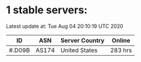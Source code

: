 # 1 stable servers:

Latest update at: Tue Aug 04 20:10:19 UTC 2020

| ID | ASN | Server Country | Online |
| -- | --- | -------------- | ------ |
| #.D09B | AS174 | United States | 283 hrs |

